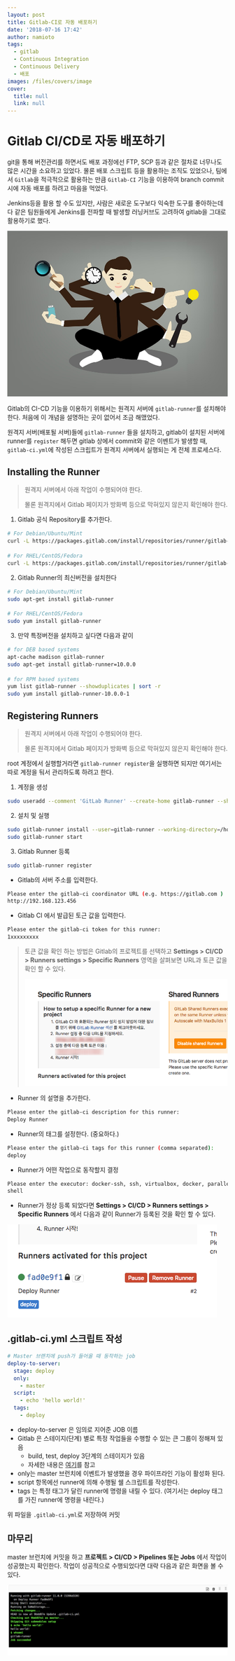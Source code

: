 ```yaml
---
layout: post
title: Gitlab-CI로 자동 배포하기
date: '2018-07-16 17:42'
author: namioto
tags:
  - gitlab
  - Continuous Integration
  - Continuous Delivery
  - 배포
images: /files/covers/image
cover:
  title: null
  link: null
---
```


# Gitlab CI/CD로 자동 배포하기
git을 통해 버전관리를 하면서도 배포 과정에선 FTP, SCP 등과 같은 절차로 너무나도 많은 시간을 소요하고 있었다.
몰론 배포 스크립트 등을 활용하는 조직도 있었으나, 팀에서 `Gitlab`을 적극적으로 활용하는 만큼 `Gitlab-CI` 기능을 이용하여 branch commit시에 자동 배포를 하려고 마음을 먹었다.

Jenkins등을 활용 할 수도 있지만, 사람은 새로운 도구보다 익숙한 도구를 좋아하는데다 같은 팀원들에게 Jenkins를 전파할 때 발생할 러닝커브도 고려하여 gitlab을 그대로 활용하기로 했다.

![풀스택이 인기라지만...](/files/images/2018/07/multi-tasking.png)

Gitlab의 CI-CD 기능을 이용하기 위해서는 원격지 서버에 `gitlab-runner`를 설치해야한다.
처음에 이 개념을 설명하는 곳이 없어서 조금 해맸었다.

원격지 서버(배포될 서버)들에 `gitlab-runner` 들을 설치하고,
gitlab이 설치된 서버에 runner를 `register` 해두면 gitlab 상에서 commit와 같은 이벤트가 발생할 때, `gitlab-ci.yml`에 작성된 스크립트가 원격지 서버에서 실행되는 게 전체 프로세스다.


## Installing the Runner
> 원격지 서버에서 아래 작업이 수행되어야 한다.
>
> 몰론 원격지에서 Gitlab 페이지가 방화벽 등으로 막혀있지 않은지 확인해야 한다.


1. Gitlab 공식 Repository를 추가한다.

```sh
# For Debian/Ubuntu/Mint
curl -L https://packages.gitlab.com/install/repositories/runner/gitlab-runner/script.deb.sh | sudo bash

# For RHEL/CentOS/Fedora
curl -L https://packages.gitlab.com/install/repositories/runner/gitlab-runner/script.rpm.sh | sudo bash
```

2. Gitlab Runner의 최신버전을 설치한다

```sh
# For Debian/Ubuntu/Mint
sudo apt-get install gitlab-runner

# For RHEL/CentOS/Fedora
sudo yum install gitlab-runner
```

3. 만약 특정버전을 설치하고 싶다면 다음과 같이

```sh
# for DEB based systems
apt-cache madison gitlab-runner
sudo apt-get install gitlab-runner=10.0.0

# for RPM based systems
yum list gitlab-runner --showduplicates | sort -r
sudo yum install gitlab-runner-10.0.0-1
```

## Registering Runners
> 원격지 서버에서 아래 작업이 수행되어야 한다.
>
> 몰론 원격지에서 Gitlab 페이지가 방화벽 등으로 막혀있지 않은지 확인해야 한다.

root 계정에서 실행할거라면 `gitlab-runner register`을 실행하면 되지만 여기서는 따로 계정을 둬서 관리하도록 하려고 한다.

1. 계정을 생성
```sh
sudo useradd --comment 'GitLab Runner' --create-home gitlab-runner --shell /bin/bash
```

2. 설치 및 실행
```sh
sudo gitlab-runner install --user=gitlab-runner --working-directory=/home/gitlab-runner
sudo gitlab-runner start
```

3. Gitlab Runner 등록
  ```sh
  sudo gitlab-runner register
  ```
  - Gitlab의 서버 주소를 입력한다.
  ```sh
  Please enter the gitlab-ci coordinator URL (e.g. https://gitlab.com )
http://192.168.123.456
  ```
  - Gitlab CI 에서 발급된 토근 값을 입력한다.
  ```sh
  Please enter the gitlab-ci token for this runner:
  1xxxxxxxxx
  ```
> 토큰 값을 확인 하는 방법은 Gitlab의 프로젝트를 선택하고 **Settings > CI/CD > Runners settings > Specific Runners** 영역을 살펴보면 URL과 토큰 값을 확인 할 수 있다.
>
> ![gitlab-ci-token](/files/images/2018/07/gitlab-ci-token.png)

- Runner 의 설명을 추가한다.
```sh
Please enter the gitlab-ci description for this runner:
Deploy Runner
```

- Runner의 태그를 설정한다. (중요하다.)
```sh
Please enter the gitlab-ci tags for this runner (comma separated):
deploy
```

- Runner가 어떤 작업으로 동작할지 결정
```sh
Please enter the executor: docker-ssh, ssh, virtualbox, docker, parallels, shell, docker+machine, docker-ssh+machine, kubernetes:
shell
```
- Runner가 정상 등록 되었다면 **Settings > CI/CD > Runners settings > Specific Runners** 에서 다음과 같이 Runner가 등록된 것을 확인 할 수 있다.

![Runner가 등록된 모습](/files/images/2018/07/gitlab-runner-added.png)

## .gitlab-ci.yml 스크립트 작성
```yml
# Master 브랜치에 push가 들어올 때 동작하는 job
deploy-to-server:
  stage: deploy
  only:
    - master
  script:
    - echo 'hello world!'
  tags:
    - deploy
```

- deploy-to-server 은 임의로 지어준 JOB 이름
- Gitlab 은 스테이지(단계) 별로 특정 작업들을 수행할 수 있는 큰 그룹이 정해져 있음
  - build, test, deploy 3단계의 스테이지가 있음
  - 자세한 내용은 [여기](https://docs.gitlab.com/ee/ci/yaml/README.html#stages)를 참고
- only는 master 브런치에 이벤트가 발생했을 경우 파이프라인 기능이 활성화 된다.
- script 항목에선 runner에 의해 수행될 쉘 스크립트를 작성한다.
- tags 는 특정 태그가 달린 runner에 명령을 내릴 수 있다. (여기서는 deploy 태그를 가진 runner에 명령을 내린다.)

위 파일을 `.gitlab-ci.yml`로 저장하여 커밋


## 마무리
master 브런치에 커밋을 하고 **프로젝트 > CI/CD > Pipelines 또는 Jobs** 에서 작업이 성공했는지 확인한다.
작업이 성공적으로 수행되었다면 대략 다음과 같은 화면을 볼 수 있다.

![작업이 정상적으로 수행 된 모습](/files/images/2018/07/gitlab-runner-result.png)
